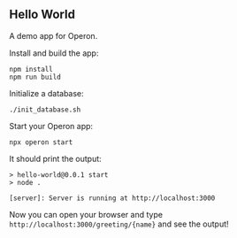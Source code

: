 ## Hello World

A demo app for Operon.

Install and build the app:
```shell
npm install
npm run build
```

Initialize a database:
```shell
./init_database.sh
```

Start your Operon app:
```shell
npx operon start
```

It should print the output:
```shell
> hello-world@0.0.1 start
> node .

[server]: Server is running at http://localhost:3000
```

Now you can open your browser and type `http://localhost:3000/greeting/{name}` and see the output!
